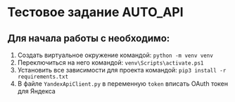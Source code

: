 # Тестовое задание AUTO_API

## Для начала работы с необходимо:
1. Создать виртуальное окружение командой: ```python -m venv venv   ```
2. Переключиться на него командой: ```venv\Scripts\activate.ps1```
3. Установить все зависимости для проекта командой: ```pip3 install -r requirements.txt```
4. В файле ```YandexApiClient.py``` в переменную  ```token``` вписать OAuth токен для Яндекса